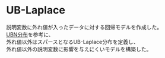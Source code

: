# UB-Laplace
説明変数に外れ値が入ったデータに対する回帰モデルを作成した。  
[UBN分布](http://statmodeling.hatenablog.com/entry/spot-detection-using-markov-field-model-with-UBN-distribution)を参考に、  
外れ値以外はスパースとなるUB-Laplace分布を定義し、  
外れ値以外の説明変数に影響を与えにくいモデルを構築した。
